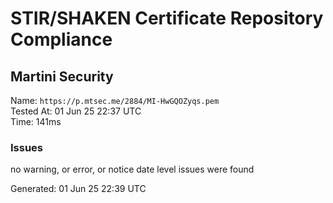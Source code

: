 # STIR/SHAKEN Certificate Repository Compliance

## Martini Security

Name: `https://p.mtsec.me/2884/MI-HwGQOZyqs.pem`\
Tested At: 01 Jun 25 22:37 UTC\
Time: 141ms

### Issues

no warning, or error, or notice date level issues were found

Generated: 01 Jun 25 22:39 UTC